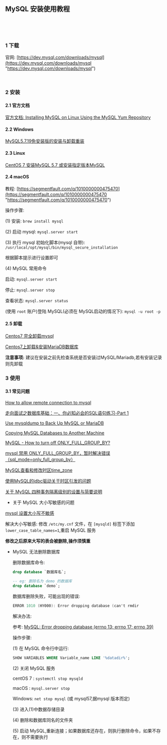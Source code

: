 ## MySQL 安装使用教程  

​    

​    

### 1 下载  

官网: [https://dev.mysql.com/downloads/mysql](https://dev.mysql.com/downloads/mysql "https://dev.mysql.com/downloads/mysql")  

​    

### 2 安装  

#### 2.1 官方文档  

[官方文档: Installing MySQL on Linux Using the MySQL Yum Repository](https://dev.mysql.com/doc/refman/5.7/en/linux-installation-yum-repo.html "https://dev.mysql.com/doc/refman/5.7/en/linux-installation-yum-repo.html")  

#### 2.2 Windows  

[MySQL5.7.19免安装版的安装与卸载重装](https://blog.csdn.net/mrqiang9001/article/details/78070297 "https://blog.csdn.net/mrqiang9001/article/details/78070297")      

#### 2.3 Linux

[CentOS 7 安装MySQL 5.7 或安装指定版本MySQL](https://blog.csdn.net/Mrqiang9001/article/details/101377149 "https://blog.csdn.net/Mrqiang9001/article/details/101377149")  

#### 2.4 macOS  

教程: [https://segmentfault.com/q/1010000000475470](https://segmentfault.com/q/1010000000475470 "https://segmentfault.com/q/1010000000475470")  

操作步骤:  

(1) 安装: `brew install mysql`  

(2) 启动 mysql: `mysql.server start`  

(3) 执行 mysql 初始化脚本(mysql 自带): `/usr/local/opt/mysql/bin/mysql_secure_installation`  

根据脚本提示进行设置即可  

(4) MySQL 常用命令  

启动: `mysql.server start`  

停止: `mysql.server stop`  

查看状态: `mysql.server status`  

(使用 `root` 账户)登陆 MySQL(必须在 MySQL启动的情况下): `mysql -u root -p`  

#### 2.5 卸载  

[Centos7 完全卸载mysql](https://www.jianshu.com/p/ef58fb333cd6 "https://www.jianshu.com/p/ef58fb333cd6")  

[Centos7上卸载&安装MariaDB数据库](https://blog.csdn.net/sunny05296/article/details/56015884 "https://blog.csdn.net/sunny05296/article/details/56015884")  

**注意事项:** 建议在安装之前先检查系统是否安装过MySQL/Mariadb,若有安装记录则先卸载  




### 3 使用  

#### 3.1 常见问题  

[How to allow remote connection to mysql](https://stackoverflow.com/questions/14779104/how-to-allow-remote-connection-to-mysql "https://stackoverflow.com/questions/14779104/how-to-allow-remote-connection-to-mysql")  

[走向面试之数据库基础：一、你必知必会的SQL语句练习-Part 1](https://www.cnblogs.com/edisonchou/p/3878135.html "https://www.cnblogs.com/edisonchou/p/3878135.html")  

[Use mysqldump to Back Up MySQL or MariaDB](https://www.linode.com/docs/databases/mysql/use-mysqldump-to-back-up-mysql-or-mariadb/ "https://www.linode.com/docs/databases/mysql/use-mysqldump-to-back-up-mysql-or-mariadb/")  

[Copying MySQL Databases to Another Machine](https://dev.mysql.com/doc/refman/5.7/en/copying-databases.html "https://dev.mysql.com/doc/refman/5.7/en/copying-databases.html")  

[MySQL - How to turn off ONLY_FULL_GROUP_BY?](https://tableplus.com/blog/2018/08/mysql-how-to-turn-off-only-full-group-by.html "https://tableplus.com/blog/2018/08/mysql-how-to-turn-off-only-full-group-by.html")  

[mysql 禁用 ONLY_FULL_GROUP_BY，暂时解决错误（sql_mode=only_full_group_by）](https://blog.csdn.net/weixin_34269583/article/details/88026517 "https://blog.csdn.net/weixin_34269583/article/details/88026517")  

[MySQL查看和修改时区time_zone](https://majing.io/posts/10000004161181 "https://majing.io/posts/10000004161181")  

[使用MySQL的jdbc驱动关于时区引发的问题](https://blog.csdn.net/ShenJiaXingY/article/details/78850634 "https://blog.csdn.net/ShenJiaXingY/article/details/78850634")  

[关于 MySQL 四种事务隔离级别的设置与简要说明](https://blog.csdn.net/Mrqiang9001/article/details/105143411 "https://blog.csdn.net/Mrqiang9001/article/details/105143411")  

- 关于 MySQL 大小写敏感的问题  

[mysql 设置大小写不敏感](https://blog.csdn.net/Hehuyi_In/article/details/95354014 "https://blog.csdn.net/Hehuyi_In/article/details/95354014")  

解决大小写敏感: 修改 `/etc/my.cnf` 文件，在 `[mysqld]` 标签下添加 `lower_case_table_names=1`,重启 MySQL 服务  

**修改之后原来大写的表会被删除,操作须慎重**  

- MySQL 无法删除数据库  

  删除数据库命令:  

  ```sql
  drop database `数据库名`;
  
  -- eg: 删除名为 demo 的数据库  
  drop database `demo`;
  ```

  数据库删除失败，可能出现的错误:  

  ```verilog
  ERROR 1010 (HY000): Error dropping database (can't rmdir
  ```

  解决办法:  

  参考: [MySQL: Error dropping database (errno 13; errno 17; errno 39)](https://stackoverflow.com/questions/12196996/mysql-error-dropping-database-errno-13-errno-17-errno-39)  

  操作步骤:  

  (1) 在 MySQL 命令行中运行:  

  ```sql
  SHOW VARIABLES WHERE Variable_name LIKE '%datadir%';
  ```

  (2) 关闭 MySQL 服务  

  centOS 7 : `systemctl stop mysqld`  

  macOS : `mysql.server stop`  

  Windows: `net stop mysql` (或 mysql57,据mysql 版本而定) 

  (3) 进入(1)中数据存储目录  

  (4) 删除和数据库同名的文件夹  

  (5) 启动 MySQL,重新连接；如果数据库还存在，则执行删除命令，如果不存在，则不需要执行  


